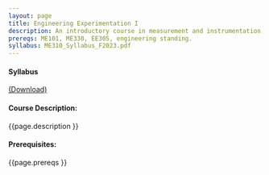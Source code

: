 ```yaml
---
layout: page
title: Engineering Experimentation I
description: An introductory course in measurement and instrumentation emphasizing measurement errors, elementary statistics, uncertainty analysis, sensors, time and frequency response of instrumentation components, signal conditioning circuitry, and digital data acquisition. Applications include the measurement of strain, pressure, temperature, flow, force, torque, and vibration. Lab course.
prereqs: ME101, ME330, EE305, engineering standing.
syllabus: ME310_Syllabus_F2023.pdf
---
```

 <h4>Syllabus </h4>
  <a href = "{{site.url}}/{{site.baseurl}}/assets/pdf/{{ page.syllabus }}"> (Download) </a>

<h4>Course Description:</h4>
<p> {{page.description }} <p>

<h4>Prerequisites:</h4>
<p> {{page.prereqs }} <p>

